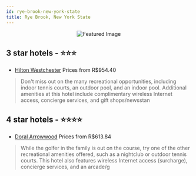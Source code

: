 ```yaml
---
id: rye-brook-new-york-state
title: Rye Brook, New York State
---
```


<center><img src="https://i.travelapi.com/hotels/1000000/30000/25600/25526/298fa4b0_z.jpg" alt="Featured Image" /></center>


##  3 star hotels - ⭐️⭐️⭐️

-    [Hilton Westchester](https://us.hurb.com/hotels/rye-brook/hilton-westchester-JNP-JP222814?cmp=18055) Prices from R$954.40
   > Don't miss out on the many recreational opportunities, including indoor tennis courts, an outdoor pool, and an indoor pool. Additional amenities at this hotel include complimentary wireless Internet access, concierge services, and gift shops/newsstan

##  4 star hotels - ⭐️⭐️⭐️⭐️

-    [Doral Arrowwood](https://us.hurb.com/hotels/rye-brook/doral-arrowwood-JNP-JP096876?cmp=18055) Prices from R$613.84
   > While the golfer in the family is out on the course, try one of the other recreational amenities offered, such as a nightclub or outdoor tennis courts. This hotel also features wireless Internet access (surcharge), concierge services, and an arcade/g
